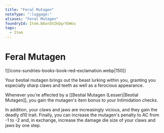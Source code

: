 ```yaml
---
title: "Feral Mutagen"
noteType: ":luggage:"
aliases: "Feral Mutagen"
foundryId: Item.BAxnShZkQqrVbWos
tags:
  - Item
---
```


# Feral Mutagen
![[icons-sundries-books-book-red-exclamation.webp|150]]

Your bestial mutagen brings out the beast lurking within you, granting you especially sharp claws and teeth as well as a ferocious appearance.

Whenever you're affected by a [[Bestial Mutagen (Lesser)|Bestial Mutagen]], you gain the mutagen's item bonus to your Intimidation checks.

In addition, your claws and jaws are increasingly vicious, and they gain the deadly d10 trait. Finally, you can increase the mutagen's penalty to AC from -1 to -2 and, in exchange, increase the damage die size of your claws and jaws by one step.
